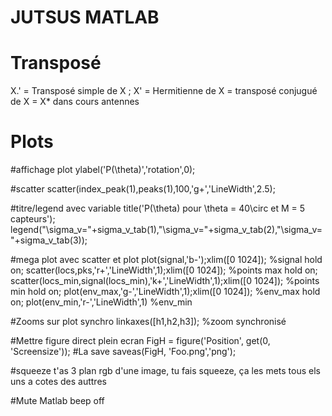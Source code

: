# JUTSUS MATLAB

# Transposé
X.' = Transposé simple de X ;
X' = Hermitienne de X = transposé conjugué de X = X* dans cours antennes

# Plots

#affichage plot
ylabel('P(\theta)','rotation',0); 

#scatter
scatter(index_peak(1),peaks(1),100,'g+','LineWidth',2.5);

#titre/legend avec variable
title('P(\theta) pour \theta = 40\circ et M = 5 capteurs');
legend("\sigma_v="+sigma_v_tab(1),"\sigma_v="+sigma_v_tab(2),"\sigma_v="+sigma_v_tab(3));

#mega plot avec scatter et plot
plot(signal,'b-');xlim([0 1024]); %signal
hold on;
scatter(locs,pks,'r+','LineWidth',1);xlim([0 1024]); %points max
hold on;
scatter(locs_min,signal(locs_min),'k+','LineWidth',1);xlim([0 1024]); %points min
hold on;
plot(env_max,'g-','LineWidth',1);xlim([0 1024]); %env_max
hold on;
plot(env_min,'r-','LineWidth',1) %env_min

#Zooms sur plot synchro
linkaxes([h1,h2,h3]); %zoom synchronisé

#Mettre figure direct plein ecran
FigH = figure('Position', get(0, 'Screensize'));
#La save
saveas(FigH, 'Foo.png','png');

#squeeze
t'as 3 plan rgb d'une image, tu fais squeeze, ça les mets tous els uns a cotes des auttres

#Mute Matlab
beep off


